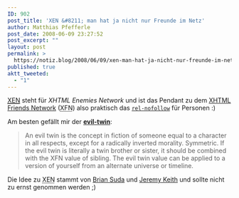 ```yaml
---
ID: 902
post_title: 'XEN &#8211; man hat ja nicht nur Freunde im Netz'
author: Matthias Pfefferle
post_date: 2008-06-09 23:27:52
post_excerpt: ""
layout: post
permalink: >
  https://notiz.blog/2008/06/09/xen-man-hat-ja-nicht-nur-freunde-im-netz/
published: true
aktt_tweeted:
  - "1"
---
```

<abbr title="XHTML Enemies Network"><a href="http://xen.adactio.com/">XEN</a></abbr> steht für <em>XHTML Enemies Network</em> und ist das Pendant zu dem <a href="http://gmpg.org/xfn/">XHTML Friends Network</a> (<abbr title="XHTML Friends Network">XFN</abbr>) also praktisch das <code><a href="http://microformats.org/wiki/rel-nofollow">rel-nofollow</a></code> für Personen :)

Am besten gefällt mir der <strong><a href="http://xen.adactio.com/#evil-twin">evil-twin</a></strong>:

<blockquote cite="http://xen.adactio.com/">An evil twin is the concept in fiction of someone equal to a character in all respects, except for a radically inverted morality. Symmetric.
If the evil twin is literally a twin brother or sister, it should be combined with the XFN value of sibling.
The evil twin value can be applied to a version of yourself from an alternate universe or timeline.</blockquote>

Die Idee zu <abbr title="XHTML Enemies Network">XEN</abbr> stammt von <a href="http://suda.co.uk">Brian Suda</a> und <a href="http://adactio.com/">Jeremy Keith</a> und sollte nicht zu ernst genommen werden ;)
